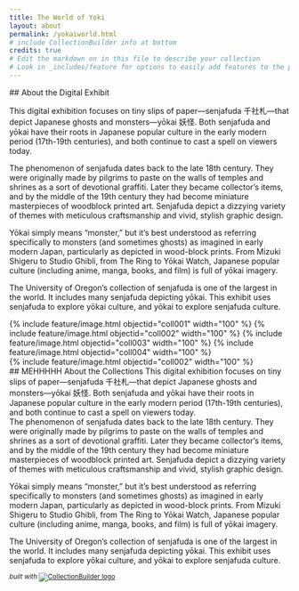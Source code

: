 ```yaml
---
title: The World of Yoki
layout: about
permalink: /yokaiworld.html
# include CollectionBuilder info at bottom
credits: true
# Edit the markdown on in this file to describe your collection
# Look in _includes/feature for options to easily add features to the page
---
```



<!-- How should I be thinking about coding this layout design with a mobile first approach? Whenever I have two columns the text doesn't wrap because it's contained in its own column. My goal is to not have a lot of white space under the image, and to have the text wrap to go underneath it. -->
<div class="row about-narrow">
<div class="col-md-5" markdown="1">
## About the Digital Exhibit

This digital exhibition focuses on tiny slips of paper—senjafuda 千社札—that depict Japanese ghosts and monsters—yōkai 妖怪. Both senjafuda and yōkai have their roots in Japanese popular culture in the early modern period (17th-19th centuries), and both continue to cast a spell on viewers today.

The phenomenon of senjafuda dates back to the late 18th century. They were originally made by pilgrims to paste on the walls of temples and shrines as a sort of devotional graffiti. Later they became collector’s items, and by the middle of the 19th century they had become miniature masterpieces of woodblock printed art. Senjafuda depict a dizzying variety of themes with meticulous craftsmanship and vivid, stylish graphic design.

Yōkai simply means “monster,” but it’s best understood as referring specifically to monsters (and sometimes ghosts) as imagined in early modern Japan, particularly as depicted in wood-block prints. From Mizuki Shigeru to Studio Ghibli, from The Ring to Yōkai Watch, Japanese popular culture (including anime, manga, books, and film) is full of yōkai imagery.

The University of Oregon’s collection of senjafuda is one of the largest in the world. It includes many senjafuda depicting yōkai. This exhibit uses senjafuda to explore yōkai culture, and yōkai to explore senjafuda culture.

</div>
<div class="col-md-7" markdown="1">
{% include feature/image.html objectid="coll001" width="100" %}
{% include feature/image.html objectid="coll002" width="100" %}
{% include feature/image.html objectid="coll003" width="100" %}
{% include feature/image.html objectid="coll004" width="100" %}
</div>
</div>

<!-- Trying to figure out how to have a 2 row with first row containing two col. The second row contains only 1 col.-->
<div class="row about-narrow">
<div class="col-md-6" markdown="1">
{% include feature/image.html objectid="coll002" width="100" %}
</div>

<div class="col-md-5 about-imgpara" markdown="1">
## MEHHHHH About the Collections
This digital exhibition focuses on tiny slips of paper—senjafuda 千社札—that depict Japanese ghosts and monsters—yōkai 妖怪. Both senjafuda and yōkai have their roots in Japanese popular culture in the early modern period (17th-19th centuries), and both continue to cast a spell on viewers today.
</div>
</div>

<div class="row about-narrow py-1">
<div class="col" markdown="1">
The phenomenon of senjafuda dates back to the late 18th century. They were originally made by pilgrims to paste on the walls of temples and shrines as a sort of devotional graffiti. Later they became collector’s items, and by the middle of the 19th century they had become miniature masterpieces of woodblock printed art. Senjafuda depict a dizzying variety of themes with meticulous craftsmanship and vivid, stylish graphic design.

Yōkai simply means “monster,” but it’s best understood as referring specifically to monsters (and sometimes ghosts) as imagined in early modern Japan, particularly as depicted in wood-block prints. From Mizuki Shigeru to Studio Ghibli, from The Ring to Yōkai Watch, Japanese popular culture (including anime, manga, books, and film) is full of yōkai imagery.

The University of Oregon’s collection of senjafuda is one of the largest in the world. It includes many senjafuda depicting yōkai. This exhibit uses senjafuda to explore yōkai culture, and yōkai to explore senjafuda culture.
</div>
</div>
<div class="row">
<div class="col-md-12 mt-2 text-center">
    <p class="text-dark">
        <small><em>built with</em>
            <a href="https://collectionbuilder.github.io/" target="_blank" rel="noopener" title="CollectionBuilder">
                <img src="{{ '/assets/img/collectionbuilder-logo.png' | relative_url }}" class="img-fluid" alt="CollectionBuilder logo" >
            </a>
        </small>
    </p>
</div>
</div>



